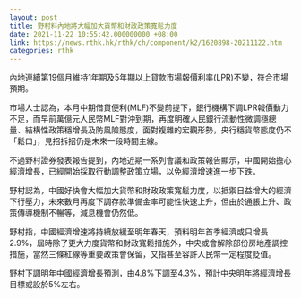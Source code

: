 ```yaml
---
layout: post
title: 野村料內地將大幅加大貨幣和財政政策寬鬆力度
date: 2021-11-22 10:55:42.000000000 +08:00
link: https://news.rthk.hk/rthk/ch/component/k2/1620898-20211122.htm
categories: rthk
---
```


內地連續第19個月維持1年期及5年期以上貸款市場報價利率(LPR)不變，符合市場預期。

市場人士認為，本月中期借貸便利(MLF)不變前提下，銀行機構下調LPR報價動力不足，而早前萬億元人民幣MLF對沖到期，再度明確人民銀行流動性微調穩總量、結構性政策穩增長及防風險態度，面對複雜的宏觀形勢，央行穩貨幣態度仍不「鬆口」，見招拆招仍是未來一段時間主線。

不過野村證券發表報告提到，內地近期一系列會議和政策報告顯示，中國開始擔心經濟增長，已經開始採取行動調整政策立場，以免經濟增速進一步下跌。

野村認為，中國好快會大幅加大貨幣和財政政策寬鬆力度，以抵禦日益增大的經濟下行壓力，未來數月再度下調存款準備金率可能性快速上升，但由於通脹上升、政策傳導機制不暢等，減息機會仍然低。

野村指，中國經濟增速將持續放緩至明年春天，預料明年首季經濟或只增長2.9%，屆時除了更大力度貨幣和財政寬鬆措施外，中央或會解除部份房地產調控措施，當然三條紅線等重要政策會保留，又指甚至容許人民幣一定程度貶值。

野村下調明年中國經濟增長預測，由4.8%下調至4.3%，預計中央明年將經濟增長目標或設於5%左右。
